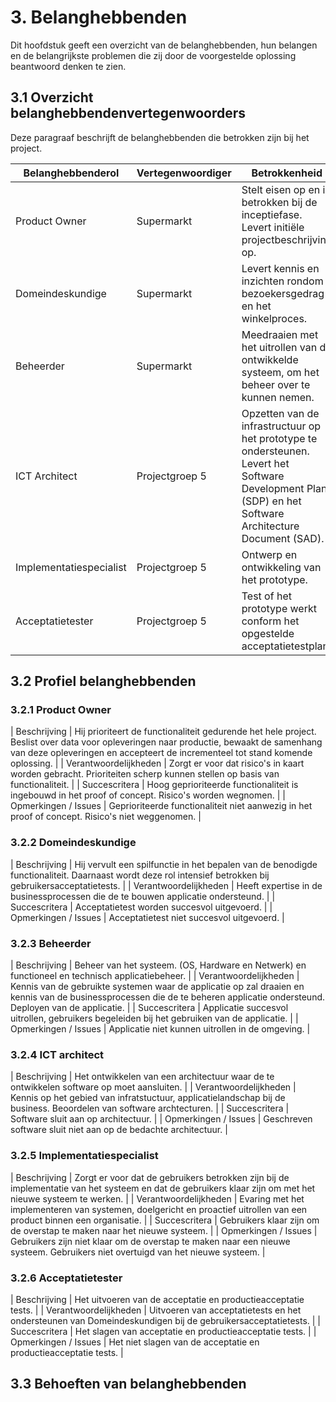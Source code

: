 # 3. Belanghebbenden

Dit hoofdstuk geeft een overzicht van de belanghebbenden, hun belangen en de belangrijkste problemen die zij door de voorgestelde oplossing beantwoord denken te zien.

## 3.1 Overzicht belanghebbendenvertegenwoorders

Deze paragraaf beschrijft de belanghebbenden die betrokken zijn bij het project.

| Belanghebbenderol       | Vertegenwoordiger | Betrokkenheid                                                                                                                                            |
|-------------------------|-------------------|----------------------------------------------------------------------------------------------------------------------------------------------------------|
| Product Owner           | Supermarkt        | Stelt eisen op en is betrokken bij de inceptiefase. Levert initiële projectbeschrijving op.                                                         |
| Domeindeskundige        | Supermarkt        | Levert kennis en inzichten rondom bezoekersgedrag en het winkelproces.                                                                                   |
| Beheerder               | Supermarkt        | Meedraaien met het uitrollen van de ontwikkelde systeem, om het beheer over te kunnen nemen.                                                             |
| ICT Architect           | Projectgroep 5    | Opzetten van de infrastructuur op het prototype te ondersteunen. Levert het Software Development Plan (SDP) en het Software Architecture Document (SAD). |
| Implementatiespecialist | Projectgroep 5    | Ontwerp en ontwikkeling van het prototype.                                                                                                               |
| Acceptatietester        | Projectgroep 5    | Test of het prototype werkt conform het opgestelde acceptatietestplan.                                                                                   |

## 3.2 Profiel belanghebbenden

### 3.2.1 Product Owner

| Beschrijving | Hij prioriteert de functionaliteit gedurende het hele project. Beslist over data voor opleveringen naar productie, bewaakt de samenhang van deze opleveringen en accepteert de incrementeel tot stand komende oplossing. |
| Verantwoordelijkheden | Zorgt er voor dat risico's in kaart worden gebracht. Prioriteiten scherp kunnen stellen op basis van functionaliteit. |
| Succescritera | Hoog geprioriteerde functionaliteit is ingebouwd in het proof of concept. Risico's worden wegnomen. |
| Opmerkingen / Issues | Geprioriteerde functionaliteit niet aanwezig in het proof of concept. Risico's niet weggenomen. |

### 3.2.2 Domeindeskundige

| Beschrijving | Hij vervult een spilfunctie in het bepalen van de benodigde functionaliteit. Daarnaast wordt deze rol intensief betrokken bij gebruikersacceptatietests. |
| Verantwoordelijkheden | Heeft expertise in de businessprocessen die de te bouwen applicatie ondersteund. |
| Succescritera | Acceptatietest worden succesvol uitgevoerd. |
| Opmerkingen / Issues | Acceptatietest niet succesvol uitgevoerd. |

### 3.2.3 Beheerder

| Beschrijving | Beheer van het systeem. (OS, Hardware en Netwerk) en functioneel en technisch applicatiebeheer. |
| Verantwoordelijkheden | Kennis van de gebruikte systemen waar de applicatie op zal draaien en kennis van de businessprocessen die de te beheren applicatie ondersteund. Deployen van de applicatie. |
| Succescritera | Applicatie succesvol uitrollen, gebruikers begeleiden bij het gebruiken van de applicatie. |
| Opmerkingen / Issues | Applicatie niet kunnen uitrollen in de omgeving. |

### 3.2.4 ICT architect

| Beschrijving | Het ontwikkelen van een architectuur waar de te ontwikkelen software op moet aansluiten. |
| Verantwoordelijkheden | Kennis op het gebied van infratstuctuur, applicatielandschap bij de business. Beoordelen van software archtecturen. |
| Succescritera | Software sluit aan op architectuur. |
| Opmerkingen / Issues | Geschreven software sluit niet aan op de bedachte architectuur. |

### 3.2.5 Implementatiespecialist

| Beschrijving | Zorgt er voor dat de gebruikers betrokken zijn bij de implementatie van het systeem en dat de gebruikers klaar zijn om met het nieuwe systeem te werken. |
| Verantwoordelijkheden | Evaring met het implementeren van systemen, doelgericht en proactief uitrollen van een product binnen een organisatie. |
| Succescritera | Gebruikers klaar zijn om de overstap te maken naar het nieuwe systeem. |
| Opmerkingen / Issues | Gebruikers zijn niet klaar om de overstap te maken naar een nieuwe systeem. Gebruikers niet overtuigd van het nieuwe systeem. |

### 3.2.6 Acceptatietester

| Beschrijving | Het uitvoeren van de acceptatie en productieacceptatie tests. |
| Verantwoordelijkheden | Uitvoeren van acceptatietests en het ondersteunen van Domeindeskundigen bij de gebruikersacceptatietests. |
| Succescritera | Het slagen van acceptatie en productieacceptatie tests. |
| Opmerkingen / Issues | Het niet slagen van de acceptatie en productieacceptatie tests. |



## 3.3 Behoeften van belanghebbenden
